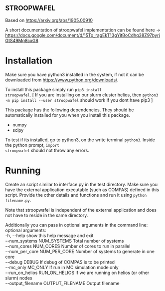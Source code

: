 ## STROOPWAFEL
Based on https://arxiv.org/abs/1905.00910

A short documentation of stroopwafel implementation can be found here -> https://docs.google.com/document/d/15To_ragEkT13gYitBoCdhq38Z97byrjGtS49Mq8cxG8

# Installation
Make sure you have python3 installed in the system, if not it can be downloaded from https://www.python.org/downloads/. 

To install this package simply run <code>pip3 install stroopwafel</code>. [ If you are installing on our slurm cluster helios, then <code>python3 -m pip install --user stroopwafel</code> should work if you dont have pip3 ]

This package has the following dependencies. They should be automatically installed for you when you install this package.
<ul>
    <li>numpy</li>
    <li>scipy</li>
</ul>

To test if its installed, go to python3, on the write terminal <code>python3</code>.
Inside the python prompt, <code>import stroopwafel</code> should not throw any errors.

# Running
Create an script similar to interface.py in the test directory. Make sure you have the external application executable (such as COMPAS) defined in this script. Provide the other details and functions and run it using <code>python filename.py</code>. 

Note that stroopwafel is independent of the external application and does not have to reside in the same directory. 

Additionally you can pass in optional arguments in the command line:
<br/>
optional arguments:<br/>
  -h, --help            show this help message and exit<br/>
  --num_systems NUM_SYSTEMS
                        Total number of systems<br/>
  --num_cores NUM_CORES
                        Number of cores to run in parallel<br/>
  --num_per_core NUM_PER_CORE
                        Number of systems to generate in one core <br/>
  --debug DEBUG         If debug of COMPAS is to be printed <br/>
  --mc_only MC_ONLY     If run in MC simulation mode only <br/>
  --run_on_helios RUN_ON_HELIOS
                        If we are running on helios (or other slurm) nodes <br/>
  --output_filename OUTPUT_FILENAME
                        Output filename <br/>
</code>
